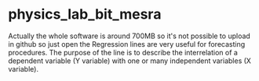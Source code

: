 # physics_lab_bit_mesra
Actually the whole software is around 700MB so it's not possible to upload in github so just open the 
Regression lines are very useful for forecasting procedures. The purpose of the line is to describe the interrelation of a dependent variable (Y variable) with one or many independent variables (X variable).
